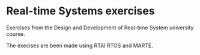 # Real-time Systems exercises

Exercises from the Design and Development of Real-time System university course.

The execises are been made using RTAI RTOS and MARTE.
